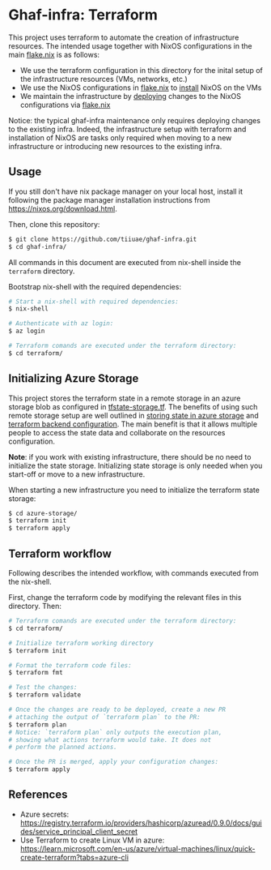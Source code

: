 <!--
SPDX-FileCopyrightText: 2023 Technology Innovation Institute (TII)

SPDX-License-Identifier: Apache-2.0
-->

# Ghaf-infra: Terraform

This project uses terraform to automate the creation of infrastructure resources. The intended usage together with NixOS configurations in the main [flake.nix](../flake.nix) is as follows:
- We use the terraform configuration in this directory for the inital setup of the infrastructure resources (VMs, networks, etc.)
- We use the NixOS configurations in [flake.nix](../flake.nix) to [install](../README.md#install) NixOS on the VMs
- We maintain the infrastructure by [deploying](../README.md#deploy) changes to the NixOS configurations via [flake.nix](../flake.nix)

Notice: the typical ghaf-infra maintenance only requires deploying changes to the existing infra. Indeed, the infrastructure setup with terraform and installation of NixOS are tasks only required when moving to a new infrastructure or introducing new resources to the existing infra.

## Usage

If you still don't have nix package manager on your local host, install it following the package manager installation instructions from https://nixos.org/download.html.

Then, clone this repository:
```bash
$ git clone https://github.com/tiiuae/ghaf-infra.git
$ cd ghaf-infra/
```

All commands in this document are executed from nix-shell inside the `terraform` directory.

Bootstrap nix-shell with the required dependencies:
```bash
# Start a nix-shell with required dependencies:
$ nix-shell

# Authenticate with az login:
$ az login

# Terraform comands are executed under the terraform directory:
$ cd terraform/
```

## Initializing Azure Storage 
This project stores the terraform state in a remote storage in an azure storage blob as configured in [tfstate-storage.tf](./azure-storage/tfstate-storage.tf). The benefits of using such remote storage setup are well outlined in [storing state in azure storage](https://learn.microsoft.com/en-us/azure/developer/terraform/store-state-in-azure-storage) and [terraform backend configuration](https://developer.hashicorp.com/terraform/language/settings/backends/configuration). The main benefit is that it allows multiple people to access the state data and collaborate on the resources configuration.

**Note**: if you work with existing infrastructure, there should be no need to initialize the state storage. Initializing state storage is only needed when you start-off or move to a new infrastructure.

When starting a new infrastructure you need to initialize the terraform state storage:
```bash
$ cd azure-storage/
$ terraform init
$ terraform apply
```

## Terraform workflow

Following describes the intended workflow, with commands executed from the nix-shell.

First, change the terraform code by modifying the relevant files in this directory. Then:

```bash
# Terraform comands are executed under the terraform directory:
$ cd terraform/

# Initialize terraform working directory
$ terraform init

# Format the terraform code files:
$ terraform fmt

# Test the changes:
$ terraform validate

# Once the changes are ready to be deployed, create a new PR
# attaching the output of `terraform plan` to the PR:
$ terraform plan
# Notice: `terraform plan` only outputs the execution plan,
# showing what actions terraform would take. It does not
# perform the planned actions.

# Once the PR is merged, apply your configuration changes:
$ terraform apply
```

## References
- Azure secrets: https://registry.terraform.io/providers/hashicorp/azuread/0.9.0/docs/guides/service_principal_client_secret
- Use Terraform to create Linux VM in azure: https://learn.microsoft.com/en-us/azure/virtual-machines/linux/quick-create-terraform?tabs=azure-cli
